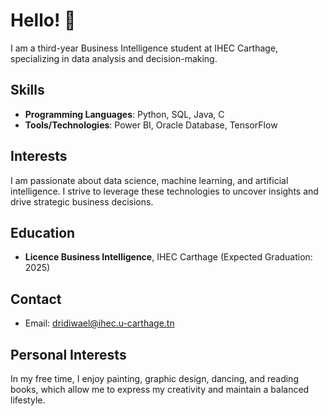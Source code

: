 # Hello! 👋

I am a third-year Business Intelligence student at IHEC Carthage, specializing in data analysis and decision-making.

## Skills
- **Programming Languages**: Python, SQL, Java, C
- **Tools/Technologies**: Power BI, Oracle Database, TensorFlow 

## Interests
I am passionate about data science, machine learning, and artificial intelligence. I strive to leverage these technologies to uncover insights and drive strategic business decisions.

## Education
- **Licence Business Intelligence**, IHEC Carthage (Expected Graduation: 2025)

## Contact
- Email: [dridiwael@ihec.u-carthage.tn](mailto:dridiwael@ihec.u-carthage.tn)

## Personal Interests
In my free time, I enjoy painting, graphic design, dancing, and reading books, which allow me to express my creativity and maintain a balanced lifestyle.

